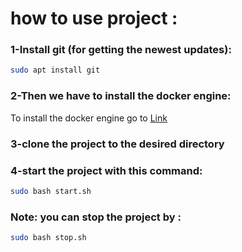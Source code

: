 # how to use project :

### 1-Install git (for getting the newest updates):
```sh
sudo apt install git
```

### 2-Then we have to install the docker engine:
To install the docker engine go to [Link](https://docs.docker.com/engine/install/)

### 3-clone the project to the desired directory

### 4-start the project with this command:
```sh
sudo bash start.sh
```

### Note: you can stop the project by :
```sh
sudo bash stop.sh
```
